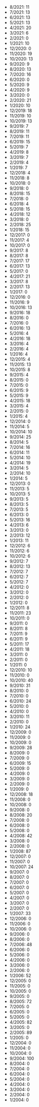*  8/2021: 11
*  7/2021: 13
*  6/2021: 13
*  5/2021: 13
*  4/2021: 20
*  3/2021: 6
*  2/2021: 0
*  1/2021: 10
*  12/2020: 0
*  11/2020: 19
*  10/2020: 13
*  9/2020: 9
*  8/2020: 13
*  7/2020: 16
*  6/2020: 0
*  5/2020: 9
*  4/2020: 9
*  3/2020: 0
*  2/2020: 21
*  1/2020: 10
*  12/2019: 18
*  11/2019: 10
*  10/2019: 13
*  9/2019: 7
*  8/2019: 11
*  7/2019: 11
*  6/2019: 15
*  5/2019: 7
*  4/2019: 8
*  3/2019: 7
*  2/2019: 4
*  1/2019: 7
*  12/2018: 4
*  11/2018: 8
*  10/2018: 0
*  9/2018: 0
*  8/2018: 15
*  7/2018: 0
*  6/2018: 4
*  5/2018: 15
*  4/2018: 12
*  3/2018: 0
*  2/2018: 25
*  1/2018: 15
*  12/2017: 0
*  11/2017: 4
*  10/2017: 0
*  9/2017: 8
*  8/2017: 8
*  7/2017: 17
*  6/2017: 13
*  5/2017: 0
*  4/2017: 21
*  3/2017: 8
*  2/2017: 13
*  1/2017: 0
*  12/2016: 0
*  11/2016: 9
*  10/2016: 13
*  9/2016: 18
*  8/2016: 0
*  7/2016: 0
*  6/2016: 13
*  5/2016: 4
*  4/2016: 18
*  3/2016: 4
*  2/2016: 4
*  1/2016: 4
*  12/2015: 4
*  11/2015: 13
*  10/2015: 8
*  9/2015: 4
*  8/2015: 0
*  7/2015: 0
*  6/2015: 9
*  5/2015: 9
*  4/2015: 18
*  3/2015: 4
*  2/2015: 0
*  1/2015: 4
*  12/2014: 0
*  11/2014: 5
*  10/2014: 10
*  9/2014: 25
*  8/2014: 5
*  7/2014: 16
*  6/2014: 11
*  5/2014: 10
*  4/2014: 19
*  3/2014: 5
*  2/2014: 10
*  1/2014: 5
*  12/2013: 0
*  11/2013: 5
*  10/2013: 5
*  9/2013: 5
*  8/2013: 5
*  7/2013: 5
*  6/2013: 0
*  5/2013: 16
*  4/2013: 6
*  3/2013: 0
*  2/2013: 12
*  1/2013: 11
*  12/2012: 6
*  11/2012: 6
*  10/2012: 6
*  9/2012: 7
*  8/2012: 13
*  7/2012: 7
*  6/2012: 7
*  5/2012: 7
*  4/2012: 0
*  3/2012: 0
*  2/2012: 0
*  1/2012: 0
*  12/2011: 8
*  11/2011: 23
*  10/2011: 0
*  9/2011: 0
*  8/2011: 8
*  7/2011: 9
*  6/2011: 9
*  5/2011: 17
*  4/2011: 18
*  3/2011: 0
*  2/2011: 0
*  1/2011: 0
*  12/2010: 10
*  11/2010: 0
*  10/2010: 40
*  9/2010: 31
*  8/2010: 0
*  7/2010: 0
*  6/2010: 24
*  5/2010: 0
*  4/2010: 0
*  3/2010: 11
*  2/2010: 0
*  1/2010: 24
*  12/2009: 0
*  11/2009: 0
*  10/2009: 0
*  9/2009: 28
*  8/2009: 0
*  7/2009: 0
*  6/2009: 15
*  5/2009: 0
*  4/2009: 0
*  3/2009: 0
*  2/2009: 0
*  1/2009: 0
*  12/2008: 18
*  11/2008: 0
*  10/2008: 0
*  9/2008: 0
*  8/2008: 20
*  7/2008: 0
*  6/2008: 0
*  5/2008: 0
*  4/2008: 42
*  3/2008: 0
*  2/2008: 0
*  1/2008: 87
*  12/2007: 0
*  11/2007: 0
*  10/2007: 24
*  9/2007: 0
*  8/2007: 0
*  7/2007: 0
*  6/2007: 0
*  5/2007: 0
*  4/2007: 0
*  3/2007: 0
*  2/2007: 0
*  1/2007: 33
*  12/2006: 0
*  11/2006: 0
*  10/2006: 0
*  9/2006: 0
*  8/2006: 0
*  7/2006: 48
*  6/2006: 0
*  5/2006: 0
*  4/2006: 0
*  3/2006: 0
*  2/2006: 0
*  1/2006: 52
*  12/2005: 0
*  11/2005: 0
*  10/2005: 0
*  9/2005: 0
*  8/2005: 72
*  7/2005: 0
*  6/2005: 0
*  5/2005: 0
*  4/2005: 82
*  3/2005: 0
*  2/2005: 89
*  1/2005: 0
*  12/2004: 0
*  11/2004: 0
*  10/2004: 0
*  9/2004: 100
*  8/2004: 0
*  7/2004: 0
*  6/2004: 0
*  5/2004: 0
*  4/2004: 0
*  3/2004: 0
*  2/2004: 0
*  1/2004: 0